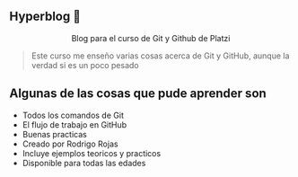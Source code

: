 ## Hyperblog 💙
<p align="center">Blog para el curso de Git y Github de Platzi</p>

>Este curso me enseño varias cosas acerca de Git y GitHub, aunque la verdad si es un poco pesado

## Algunas de las cosas que pude aprender son
* Todos los comandos de Git
* El flujo de trabajo en GitHub 
* Buenas practicas
* Creado por Rodrigo Rojas
* Incluye ejemplos teoricos y practicos
* Disponible para todas las edades
 